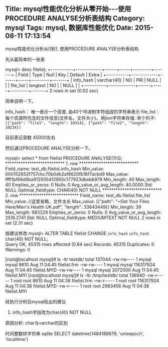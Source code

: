 Title: mysql性能优化分析从零开始---使用PROCEDURE ANALYSE分析表结构
Category: mysql
Tags: mysql, 数据库性能优化
Date: 2015-08-11 17:13:54
---

mysql性能优化分析从0到1, 使用PROCEDURE ANALYSE分析表结构


先从最简单的一张表

mysql> desc filelist;
+-----------+-------------+------+-----+---------+-------+
| Field     | Type        | Null | Key | Default | Extra |
+-----------+-------------+------+-----+---------+-------+
| info_hash | varchar(40) | NO   | PRI | NULL    |       |
| file_list | longtext    | NO   |     | NULL    |       |
+-----------+-------------+------+-----+---------+-------+
2 rows in set (0.02 sec)

简单说明一下。

info_hash： 唯一表示一个资源, 由40个16进制字符组成的字符串表示
file_list： 每个资源所包含的文件信息(文件名，文件大小)。用jion字符串存储. 举个列子: `[{"path": "file1", "length": 10314}, {"path": "file2", "length": 10234}]`

目前表记录数 45000左右

然后通过PROCEDURE ANALYSE分析一下。

mysql> select * from filelist  PROCEDURE ANALYSE(1)\G;
*************************** 1. row ***************************
             Field_name: test_db.filelist.info_hash
              Min_value: 000102652f757cbc70b0db2af8620fb18f7acbd9
              Max_value: ffff1bf66d9ba912935412950c177923dbebb979
             Min_length: 40
             Max_length: 40
       Empties_or_zeros: 0
                  Nulls: 0
Avg_value_or_avg_length: 40.0000
                    Std: NULL
      Optimal_fieldtype: CHAR(40) NOT NULL
*************************** 2. row ***************************
             Field_name: test_db.filelist.file_list
              Min_value: //这里省略，文件太长 
              Max_value: [{"path": "~Get Your Files Here/Men's Health UK.pdf", "length": 33643449}]
             Min_length: 39
             Max_length: 983229
       Empties_or_zeros: 0
                  Nulls: 0
Avg_value_or_avg_length: 2516.2741
                    Std: NULL
      Optimal_fieldtype: MEDIUMTEXT NOT NULL
2 rows in set (2.31 sec)


按建议修改
mysql> ALTER TABLE filelist CHANGE `info_hash` `info_hash` char(40) NOT NULL;  
Query OK, 45315 rows affected (0.84 sec)
Records: 45315  Duplicates: 0  Warnings: 0

[root@localhost mysql]# ls -ltr testdb/
total 137044
-rw-rw---- 1 mysql mysql      8610 Aug 11 04:45 filelist.frm
-rw-rw---- 1 mysql mysql 116317924 Aug 11 04:45 filelist.MYD
-rw-rw---- 1 mysql mysql   3072000 Aug 11 04:45 filelist.MYI
[root@localhost mysql]# ls -ltr /tmp/testdb/
total 136940
-rw-r----- 1 root root      8610 Aug 11 04:38 filelist.frm
-rw-r----- 1 root root 116317924 Aug 11 04:38 filelist.MYD
-rw-r----- 1 root root   2963456 Aug 11 04:38 filelist.MYI


经执行分析后mysql给出的建议

1. info_hash字段改为char(40) NOT NULL

原因分析:
	char与varchar的区别



时间整数转字符串
sqlite
SELECT datetime(1484188679, 'unixepoch', 'localtime')
